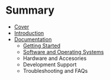 # Summary

* [Cover](README.md)
* [Introduction](documentation/Introduction.md)
* [Documentation](documentation/Documentation.md)
   * [Getting Started](documentation/GettingStarted.md)
   * [Software and Operating Systems](documentation/SoftwareAndOperatingSystems.md)
   * Hardware and Accesories
   * Development Support
   * Troubleshooting and FAQs

